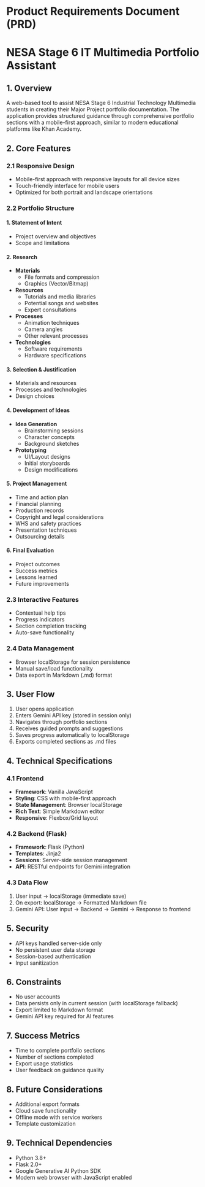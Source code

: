 # Product Requirements Document (PRD)
# NESA Stage 6 IT Multimedia Portfolio Assistant

## 1. Overview
A web-based tool to assist NESA Stage 6 Industrial Technology Multimedia students in creating their Major Project portfolio documentation. The application provides structured guidance through comprehensive portfolio sections with a mobile-first approach, similar to modern educational platforms like Khan Academy.

## 2. Core Features

### 2.1 Responsive Design
- Mobile-first approach with responsive layouts for all device sizes
- Touch-friendly interface for mobile users
- Optimized for both portrait and landscape orientations

### 2.2 Portfolio Structure

#### 1. Statement of Intent
- Project overview and objectives
- Scope and limitations

#### 2. Research
- **Materials**
  - File formats and compression
  - Graphics (Vector/Bitmap)
- **Resources**
  - Tutorials and media libraries
  - Potential songs and websites
  - Expert consultations
- **Processes**
  - Animation techniques
  - Camera angles
  - Other relevant processes
- **Technologies**
  - Software requirements
  - Hardware specifications

#### 3. Selection & Justification
- Materials and resources
- Processes and technologies
- Design choices

#### 4. Development of Ideas
- **Idea Generation**
  - Brainstorming sessions
  - Character concepts
  - Background sketches
- **Prototyping**
  - UI/Layout designs
  - Initial storyboards
  - Design modifications

#### 5. Project Management
- Time and action plan
- Financial planning
- Production records
- Copyright and legal considerations
- WHS and safety practices
- Presentation techniques
- Outsourcing details

#### 6. Final Evaluation
- Project outcomes
- Success metrics
- Lessons learned
- Future improvements

### 2.3 Interactive Features
- Contextual help tips
- Progress indicators
- Section completion tracking
- Auto-save functionality

### 2.4 Data Management
- Browser localStorage for session persistence
- Manual save/load functionality
- Data export in Markdown (.md) format

## 3. User Flow
1. User opens application
2. Enters Gemini API key (stored in session only)
3. Navigates through portfolio sections
4. Receives guided prompts and suggestions
5. Saves progress automatically to localStorage
6. Exports completed sections as .md files

## 4. Technical Specifications

### 4.1 Frontend
- **Framework**: Vanilla JavaScript
- **Styling**: CSS with mobile-first approach
- **State Management**: Browser localStorage
- **Rich Text**: Simple Markdown editor
- **Responsive**: Flexbox/Grid layout

### 4.2 Backend (Flask)
- **Framework**: Flask (Python)
- **Templates**: Jinja2
- **Sessions**: Server-side session management
- **API**: RESTful endpoints for Gemini integration

### 4.3 Data Flow
1. User input → localStorage (immediate save)
2. On export: localStorage → Formatted Markdown file
3. Gemini API: User input → Backend → Gemini → Response to frontend

## 5. Security
- API keys handled server-side only
- No persistent user data storage
- Session-based authentication
- Input sanitization

## 6. Constraints
- No user accounts
- Data persists only in current session (with localStorage fallback)
- Export limited to Markdown format
- Gemini API key required for AI features

## 7. Success Metrics
- Time to complete portfolio sections
- Number of sections completed
- Export usage statistics
- User feedback on guidance quality

## 8. Future Considerations
- Additional export formats
- Cloud save functionality
- Offline mode with service workers
- Template customization

## 9. Technical Dependencies
- Python 3.8+
- Flask 2.0+
- Google Generative AI Python SDK
- Modern web browser with JavaScript enabled
